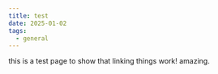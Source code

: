 ```yaml
---
title: test
date: 2025-01-02
tags:
  - general
---
```

this is a test page to show that linking things work! amazing.
